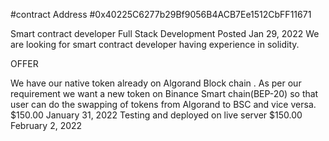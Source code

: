 #contract Address
#0x40225C6277b29Bf9056B4ACB7Ee1512CbFF11671

Smart contract developer
Full Stack Development Posted Jan 29, 2022
We are looking for smart contract developer having experience in solidity.

OFFER

We have our native token already on Algorand Block chain . As per our requirement we want a new token on Binance Smart chain(BEP-20) so that user can do the swapping of tokens from Algorand to BSC and vice versa.  
$150.00	January 31, 2022
Testing and deployed on live server	$150.00	February 2, 2022
